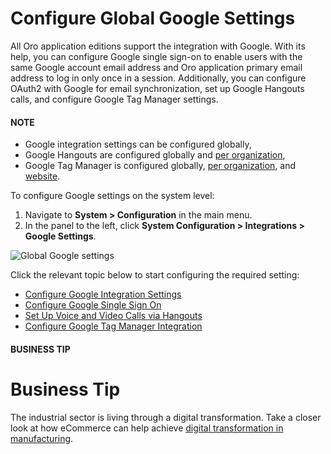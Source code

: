 <a id="admin-configuration-integrations-google"></a>

# Configure Global Google Settings

All Oro application editions support the integration with Google. With its help, you can configure Google single sign-on to enable users with the same Google account email address and Oro application primary email address to log in only once in a session. Additionally, you can configure OAuth2 with Google for email synchronization, set up Google Hangouts calls, and configure Google Tag Manager settings.

#### NOTE
* Google integration settings can be configured globally,
* Google Hangouts are configured globally and [per organization](../../../../user-management/organizations/org-configuration/general-setup-org/integrations/organization-google.md#user-guide-hangouts-org),
* Google Tag Manager is configured globally, [per organization](../../../../user-management/organizations/org-configuration/general-setup-org/integrations/organization-google.md#user-guide-hangouts-org), and [website](../../../../websites/web-configuration/general-sys-config/integrations/website-google-settings.md#website-google-settings).

To configure Google settings on the system level:

1. Navigate to **System > Configuration** in the main menu.
2. In the panel to the left, click **System Configuration > Integrations > Google Settings**.

![Global Google settings](user/img/system/config_system/google_settings_new.jpg)

Click the relevant topic below to start configuring the required setting:

* [Configure Google Integration Settings](google-integration.md#system-configuration-integrations-google)
* [Configure Google Single Sign On](google-single-sign-on.md#user-guide-google-single-sign-on)
* [Set Up Voice and Video Calls via Hangouts](hangouts.md#user-guide-hangouts)
* [Configure Google Tag Manager Integration](../../../../integrations/gtm/index.md#gtm-ga-4-integration)

#### BUSINESS TIP
# Business Tip

The industrial sector is living through a digital transformation. Take a closer look at how eCommerce can help achieve <a href="https://oroinc.com/b2b-ecommerce/blog/digital-transformation-in-manufacturing/" target="_blank">digital transformation in manufacturing</a>.
